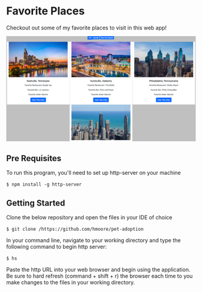 # Favorite Places

Checkout out some of my favorite places to visit in this web app!

![Image of Web-page.](https://raw.githubusercontent.com/HeathJHMoore/Favorite-Places/master/images/Screen%20Shot%202019-04-04%20at%208.33.23%20PM.png "Screenshot of my webpage")


## Pre Requisites
To run this program, you'll need to set up http-server on your machine

```
$ npm install -g http-server
```

## Getting Started

Clone the below repository and open the files in your IDE of choice
```
$ git clone /https://github.com/hmoore/pet-adoption
```

In your command line, navigate to your working directory and type the following command to begin http server:
```
$ hs
```

Paste the http URL into your web browser and begin using the application. Be sure to hard refresh (command + shift + r) the browser each time to you make changes to the files in your working directory.
